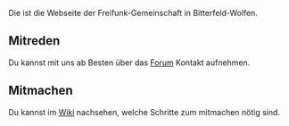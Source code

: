 Die ist die Webseite der Freifunk-Gemeinschaft in Bitterfeld-Wolfen.

## Mitreden

Du kannst mit uns ab Besten über das [Forum] Kontakt aufnehmen.

## Mitmachen

Du kannst im [Wiki] nachsehen, welche Schritte zum mitmachen nötig sind.


[Forum]: https://wolfennord.flarum.cloud/
[Wiki]: https://wiki.freifunk.net/Wolfen:Hauptseite

